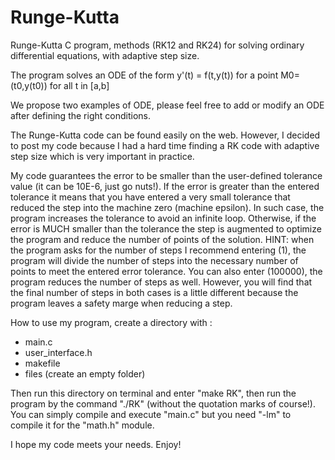 # Runge-Kutta
Runge-Kutta C program, methods (RK12 and RK24) for solving ordinary differential equations, with adaptive step size.

The program solves an ODE of the form y'(t) = f(t,y(t)) for a point M0=(t0,y(t0)) for all t in [a,b]

We propose two examples of ODE, please feel free to add or modify an ODE after defining the right conditions.

The Runge-Kutta code can be found easily on the web.
However, I decided to post my code because I had a hard time finding a RK code with adaptive step size which is very important in practice.

My code guarantees the error to be smaller than the user-defined tolerance value (it can be 10E-6, just go nuts!).
If the error is greater than the entered tolerance it means that you have entered a very small tolerance that reduced the step into the machine zero (machine epsilon). In such case, the program increases the tolerance to avoid an infinite loop.
Otherwise, if the error is MUCH smaller than the tolerance the step is augmented to optimize the program and reduce the number of points of the solution.
HINT: when the program asks for the number of steps I recommend entering (1), the program will divide the number of steps into the necessary number of points to meet the entered error tolerance. You can also enter (100000), the program reduces the number of steps as well. However, you will find that the final number of steps in both cases is a little different because the program leaves a safety marge when reducing a step.

How to use my program, create a directory with :
- main.c
- user_interface.h
- makefile
- files (create an empty folder)

Then run this directory on terminal and enter "make RK", then run the program by the command "./RK" (without the quotation marks of course!). You can simply compile and execute "main.c" but you need "-lm" to compile it for the "math.h" module.

I hope my code meets your needs.
Enjoy!
